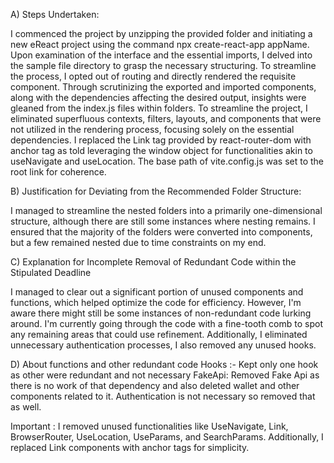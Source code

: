 A) Steps Undertaken:

I commenced the project by unzipping the provided folder and initiating a new eReact project using the command npx create-react-app appName.
Upon examination of the interface and the essential imports, I delved into the sample file directory to grasp the necessary structuring.
To streamline the process, I opted out of routing and directly rendered the requisite component.
Through scrutinizing the exported and imported components, along with the dependencies affecting the desired output, insights were gleaned from the index.js files within folders.
To streamline the project, I eliminated superfluous contexts, filters, layouts, and components that were not utilized in the rendering process, focusing solely on the essential dependencies.
I replaced the Link tag provided by react-router-dom with anchor tag as told leveraging the window object for functionalities akin to useNavigate and useLocation.
The base path of vite.config.js was set to the root link for coherence.

B) Justification for Deviating from the Recommended Folder Structure:

I managed to streamline the nested folders into a primarily one-dimensional structure, although there are still some instances where nesting remains. I ensured that the majority of the folders were converted into components, but a few remained nested due to time constraints on my end.

C) Explanation for Incomplete Removal of Redundant Code within the Stipulated Deadline

I managed to clear out a significant portion of unused components and functions, which helped optimize the code for efficiency. However, I'm aware there might still be some instances of non-redundant code lurking around. I'm currently going through the code with a fine-tooth comb to spot any remaining areas that could use refinement. Additionally, I eliminated unnecessary authentication processes, I also removed any unused hooks. 

D) About functions and other redundant code
Hooks :-  Kept only one hook as other were redundant and not necessary
FakeApi: Removed Fake Api as there is no work of that dependency and also deleted wallet and other components related to it.
Authentication is not necessary so removed that as well.

Important : I removed unused functionalities like UseNavigate, Link, BrowserRouter, UseLocation, UseParams, and SearchParams. Additionally, I replaced Link components with anchor tags for simplicity.
